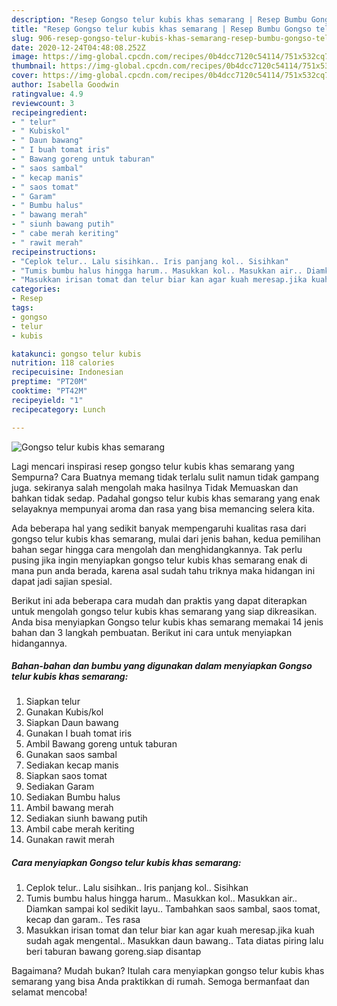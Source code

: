 ```yaml
---
description: "Resep Gongso telur kubis khas semarang | Resep Bumbu Gongso telur kubis khas semarang Yang Bikin Ngiler"
title: "Resep Gongso telur kubis khas semarang | Resep Bumbu Gongso telur kubis khas semarang Yang Bikin Ngiler"
slug: 906-resep-gongso-telur-kubis-khas-semarang-resep-bumbu-gongso-telur-kubis-khas-semarang-yang-bikin-ngiler
date: 2020-12-24T04:48:08.252Z
image: https://img-global.cpcdn.com/recipes/0b4dcc7120c54114/751x532cq70/gongso-telur-kubis-khas-semarang-foto-resep-utama.jpg
thumbnail: https://img-global.cpcdn.com/recipes/0b4dcc7120c54114/751x532cq70/gongso-telur-kubis-khas-semarang-foto-resep-utama.jpg
cover: https://img-global.cpcdn.com/recipes/0b4dcc7120c54114/751x532cq70/gongso-telur-kubis-khas-semarang-foto-resep-utama.jpg
author: Isabella Goodwin
ratingvalue: 4.9
reviewcount: 3
recipeingredient:
- " telur"
- " Kubiskol"
- " Daun bawang"
- " I buah tomat iris"
- " Bawang goreng untuk taburan"
- " saos sambal"
- " kecap manis"
- " saos tomat"
- " Garam"
- " Bumbu halus"
- " bawang merah"
- " siunh bawang putih"
- " cabe merah keriting"
- " rawit merah"
recipeinstructions:
- "Ceplok telur.. Lalu sisihkan.. Iris panjang kol.. Sisihkan"
- "Tumis bumbu halus hingga harum.. Masukkan kol.. Masukkan air.. Diamkan sampai kol sedikit layu.. Tambahkan saos sambal, saos tomat, kecap dan garam.. Tes rasa"
- "Masukkan irisan tomat dan telur biar kan agar kuah meresap.jika kuah sudah agak mengental.. Masukkan daun bawang.. Tata diatas piring lalu beri taburan bawang goreng.siap disantap"
categories:
- Resep
tags:
- gongso
- telur
- kubis

katakunci: gongso telur kubis 
nutrition: 118 calories
recipecuisine: Indonesian
preptime: "PT20M"
cooktime: "PT42M"
recipeyield: "1"
recipecategory: Lunch

---
```



![Gongso telur kubis khas semarang](https://img-global.cpcdn.com/recipes/0b4dcc7120c54114/751x532cq70/gongso-telur-kubis-khas-semarang-foto-resep-utama.jpg)

Lagi mencari inspirasi resep gongso telur kubis khas semarang yang Sempurna? Cara Buatnya memang tidak terlalu sulit namun tidak gampang juga. sekiranya salah mengolah maka hasilnya Tidak Memuaskan dan bahkan tidak sedap. Padahal gongso telur kubis khas semarang yang enak selayaknya mempunyai aroma dan rasa yang bisa memancing selera kita.



Ada beberapa hal yang sedikit banyak mempengaruhi kualitas rasa dari gongso telur kubis khas semarang, mulai dari jenis bahan, kedua pemilihan bahan segar hingga cara mengolah dan menghidangkannya. Tak perlu pusing jika ingin menyiapkan gongso telur kubis khas semarang enak di mana pun anda berada, karena asal sudah tahu triknya maka hidangan ini dapat jadi sajian spesial.


Berikut ini ada beberapa cara mudah dan praktis yang dapat diterapkan untuk mengolah gongso telur kubis khas semarang yang siap dikreasikan. Anda bisa menyiapkan Gongso telur kubis khas semarang memakai 14 jenis bahan dan 3 langkah pembuatan. Berikut ini cara untuk menyiapkan hidangannya.

<!--inarticleads1-->

##### Bahan-bahan dan bumbu yang digunakan dalam menyiapkan Gongso telur kubis khas semarang:

1. Siapkan  telur
1. Gunakan  Kubis/kol
1. Siapkan  Daun bawang
1. Gunakan  I buah tomat iris
1. Ambil  Bawang goreng untuk taburan
1. Gunakan  saos sambal
1. Sediakan  kecap manis
1. Siapkan  saos tomat
1. Sediakan  Garam
1. Sediakan  Bumbu halus
1. Ambil  bawang merah
1. Sediakan  siunh bawang putih
1. Ambil  cabe merah keriting
1. Gunakan  rawit merah




<!--inarticleads2-->

##### Cara menyiapkan Gongso telur kubis khas semarang:

1. Ceplok telur.. Lalu sisihkan.. Iris panjang kol.. Sisihkan
1. Tumis bumbu halus hingga harum.. Masukkan kol.. Masukkan air.. Diamkan sampai kol sedikit layu.. Tambahkan saos sambal, saos tomat, kecap dan garam.. Tes rasa
1. Masukkan irisan tomat dan telur biar kan agar kuah meresap.jika kuah sudah agak mengental.. Masukkan daun bawang.. Tata diatas piring lalu beri taburan bawang goreng.siap disantap




Bagaimana? Mudah bukan? Itulah cara menyiapkan gongso telur kubis khas semarang yang bisa Anda praktikkan di rumah. Semoga bermanfaat dan selamat mencoba!
